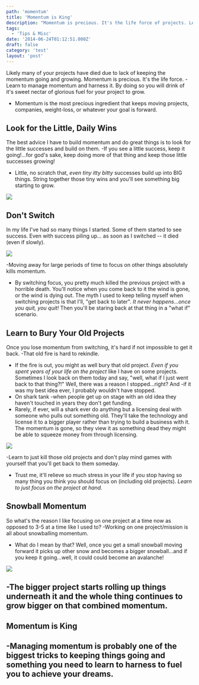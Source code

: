 ```yaml
---
path: 'momentum'
title: 'Momentum is King'
description: "Momentum is precious. It's the life force of projects. Learn to manage momentum."
tags:
  - 'Tips & Misc'
date: '2014-06-24T01:12:51.000Z'
draft: false
category: 'test'
layout: 'post'
---
```


Likely many of your projects have died due to lack of keeping the momentum going and growing. Momentum is precious. It's the life force. 
-Learn to manage momentum and harness it. By doing so you will drink of it's sweet nectar of glorious fuel for your project to grow.
- Momentum is the most precious ingredient that keeps moving projects, companies, weight-loss, or whatever your goal is forward.

## Look for the Little, Daily Wins

The best advice I have to build momentum and do great things is to look for the little successes and build on them. 
-If you see a little success, keep it going!...for god's sake, keep doing more of that thing and keep those little successes growing!
- Little, no scratch that, _even tiny itty bitty_ successes build up into BIG things. String together those tiny wins and you'll see something big starting to grow.

![](http://marcgrabanski.com/wp-content/uploads/boxes.jpg)

## Don't Switch

In my life I've had so many things I started. Some of them started to see success. Even with success piling up... as soon as I switched -- it died (even if slowly).

![](http://marcgrabanski.com/wp-content/uploads/success-fail.jpg)


-Moving away for large periods of time to focus on other things absolutely kills momentum.
- By switching focus, you pretty much killed the previous project with a horrible death. You'll notice when you come back to it the wind is gone, or the wind is dying out. The myth I used to keep telling myself when switching projects is that I'll, "get back to later". _It never happens...once you quit, you quit!_ Then you'll be staring back at that thing in a "what if" scenario.

## Learn to Bury Your Old Projects

Once you lose momentum from switching, it's hard if not impossible to get it back. 
-That old fire is hard to rekindle.
- If the fire is out, you might as well bury that old project. _Even if you spent years of your life on the project_ like I have on some projects. Sometimes I look back on them today and say, "well, what if I just went back to that thing?!" Well, there was a reason I stopped...right? And 
-if it was my best idea ever, I probably wouldn't have stopped.
- On shark tank 
-when people get up on stage with an old idea they haven't touched in years they don't get funding.
- Rarely, if ever, will a shark ever do anything but a licensing deal with someone who pulls out something old. They'll take the technology and license it to a bigger player rather than trying to build a business with it. The momentum is gone, so they view it as something dead they might be able to squeeze money from through licensing.

![](http://marcgrabanski.com/wp-content/uploads/graveyard-e1403571263265.jpg)


-Learn to just kill those old projects and don't play mind games with yourself that you'll get back to them someday.
- Trust me, it'll relieve so much stress in your life if you stop having so many thing you think you should focus on (including old projects). _Learn to just focus on the project at hand._

## Snowball Momentum

So what's the reason I like focusing on one project at a time now as opposed to 3-5 at a time like I used to? 
-Working on one project/mission is all about snowballing momentum.
- What do I mean by that? Well, once you get a small snowball moving forward it picks up other snow and becomes a bigger snowball...and if you keep it going...well, it could could become an avalanche!

![](http://marcgrabanski.com/wp-content/uploads/avalanche.jpg)


-The bigger project starts rolling up things underneath it and the whole thing continues to grow bigger on that combined momentum.
-

## Momentum is King


-Managing momentum is probably one of the biggest tricks to keeping things going and something you need to learn to harness to fuel you to achieve your dreams.
-
